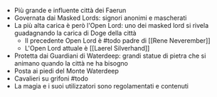 - Più grande e influente città dei Faerun
- Governata dai Masked Lords: signori anonimi e mascherati
- La più alta carica è però l'Open Lord: uno dei masked lord si rivela guadagnando la carica di Doge della città
	- Il precedente Open Lord è #todo padre di [[Rene Neverember]]
	- L'Open Lord attuale è [[Laerel Silverhand]]  
- Protetta dai Guardiani di Waterdeep: grandi statue di pietra che si animano quando la città ne ha bisogno
- Posta ai piedi del Monte Waterdeep
- Cavalieri su grifoni #todo
- La magia e i suoi utilizzatori sono regolamentati e contenuti